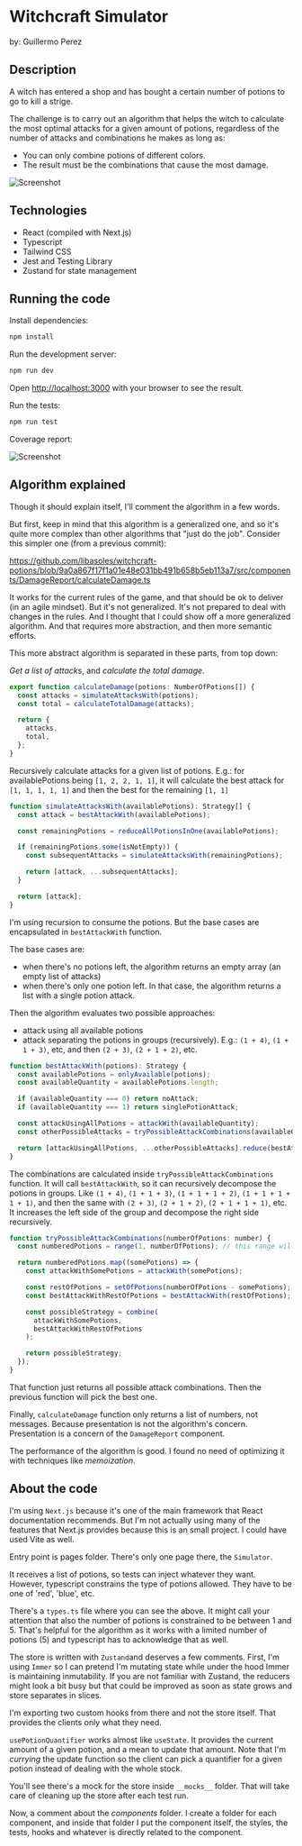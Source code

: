 # Witchcraft Simulator

by: Guillermo Perez

## Description

A witch has entered a shop and has bought a certain number of potions to go to kill a strige.

The challenge is to carry out an algorithm that helps the witch to calculate the most optimal attacks for a given amount of potions, regardless of the number of attacks and combinations he makes as long as:

- You can only combine potions of different colors.
- The result must be the combinations that cause the most damage.

![Screenshot](https://github.com/libasoles/witchcraft-potions/blob/main/public/screenshot.png)

## Technologies

- React (compiled with Next.js)
- Typescript
- Tailwind CSS
- Jest and Testing Library
- Zustand for state management

## Running the code

Install dependencies:

```bash
npm install
```

Run the development server:

```bash
npm run dev
```

Open [http://localhost:3000](http://localhost:3000) with your browser to see the result.

Run the tests:

```bash
npm run test
```

Coverage report:

![Screenshot](https://github.com/libasoles/witchcraft-potions/blob/main/public/coverage.png)

## Algorithm explained

Though it should explain itself, I'll comment the algorithm in a few words.

But first, keep in mind that this algorithm is a generalized one, and so it's quite more complex than other algorithms that "just do the job". Consider this simpler one (from a previous commit):

https://github.com/libasoles/witchcraft-potions/blob/9a0a867f17f1a01e48e031bb491b658b5eb113a7/src/components/DamageReport/calculateDamage.ts

It works for the current rules of the game, and that should be ok to deliver (in an agile mindset). But it's not generalized. It's not prepared to deal with changes in the rules. And I thought that I could show off a more generalized algorithm. And that requires more abstraction, and then more semantic efforts.

This more abstract algorithm is separated in these parts, from top down:

*Get a list of attack*s, and *calculate the total damage*.

```javascript
export function calculateDamage(potions: NumberOfPotions[]) {
  const attacks = simulateAttacksWith(potions);
  const total = calculateTotalDamage(attacks);

  return {
    attacks,
    total,
  };
}
```

Recursively calculate attacks for a given list of potions. E.g.: for availablePotions being `[1, 2, 2, 1, 1]`, it will calculate the best attack for `[1, 1, 1, 1, 1]` and then the best for the remaining `[1, 1]`

```javascript
function simulateAttacksWith(availablePotions): Strategy[] {
  const attack = bestAttackWith(availablePotions);

  const remainingPotions = reduceAllPotionsInOne(availablePotions);

  if (remainingPotions.some(isNotEmpty)) {
    const subsequentAttacks = simulateAttacksWith(remainingPotions);

    return [attack, ...subsequentAttacks];
  }

  return [attack];
}
```

I'm using recursion to consume the potions. But the base cases are encapsulated in `bestAttackWith` function.

The base cases are:

- when there's no potions left, the algorithm returns an empty array (an empty list of attacks)
- when there's only one potion left. In that case, the algorithm returns a list with a single potion attack.

Then the algorithm evaluates two possible approaches:

- attack using all available potions
- attack separating the potions in groups (recursively). E.g.: `(1 + 4)`, `(1 + 1 + 3)`, etc, and then `(2 + 3)`, `(2 + 1 + 2)`, etc.

```javascript
function bestAttackWith(potions): Strategy {
  const availablePotions = onlyAvailable(potions);
  const availableQuantity = availablePotions.length;

  if (availableQuantity === 0) return noAttack;
  if (availableQuantity === 1) return singlePotionAttack;

  const attackUsingAllPotions = attackWith(availableQuantity);
  const otherPossibleAttacks = tryPossibleAttackCombinations(availableQuantity);

  return [attackUsingAllPotions, ...otherPossibleAttacks].reduce(bestAttack);
}
```

The combinations are calculated inside `tryPossibleAttackCombinations` function. It will call `bestAttackWith`, so it can recursively decompose the potions in groups. Like `(1 + 4)`, `(1 + 1 + 3)`, `(1 + 1 + 1 + 2)`, `(1 + 1 + 1 + 1 + 1)`, and then the same with `(2 + 3)`, `(2 + 1 + 2)`, `(2 + 1 + 1 + 1)`, etc. It increases the left side of the group and decompose the right side recursively.

```javascript
function tryPossibleAttackCombinations(numberOfPotions: number) {
  const numberedPotions = range(1, numberOfPotions); // this range will list 1+combinations, 2+combinations, etc and return all strategies

  return numberedPotions.map((somePotions) => {
    const attackWithSomePotions = attackWith(somePotions);

    const restOfPotions = setOfPotions(numberOfPotions - somePotions);
    const bestAttackWithRestOfPotions = bestAttackWith(restOfPotions);

    const possibleStrategy = combine(
      attackWithSomePotions,
      bestAttackWithRestOfPotions
    );

    return possibleStrategy;
  });
}
```

That function just returns all possible attack combinations. Then the previous function will pick the best one.

Finally, `calculateDamage` function only returns a list of numbers, not messages. Because presentation is not the algorithm's concern. Presentation is a concern of the `DamageReport` component.

The performance of the algorithm is good. I found no need of optimizing it with techniques like _memoization_.

## About the code

I'm using `Next.js` because it's one of the main framework that React documentation recommends. But I'm not actually using many of the features that Next.js provides because this is an small project. I could have used Vite as well.

Entry point is pages folder. There's only one page there, the `Simulator`.

It receives a list of potions, so tests can inject whatever they want. However, typescript constrains the type of potions allowed. They have to be one of 'red', 'blue', etc.

There's a `types.ts` file where you can see the above. It might call your attention that also the number of potions is constrained to be between 1 and 5. That's helpful for the algorithm as it works with a limited number of potions (5) and typescript has to acknowledge that as well.

The store is written with `Zustand`and deserves a few comments. First, I'm using `Immer` so I can pretend I'm mutating state while under the hood Immer is maintaining inmutability. If you are not familiar with Zustand, the reducers might look a bit busy but that could be improved as soon as state grows and store separates in slices.

I'm exporting two custom hooks from there and not the store itself. That provides the clients only what they need.

`usePotionQuantifier` works almost like `useState`. It provides the current amount of a given potion, and a mean to update that amount. Note that I'm _currying_ the update function so the client can pick a quantifier for a given potion instead of dealing with the whole stock.

You'll see there's a mock for the store inside `__mocks__` folder. That will take care of cleaning up the store after each test run.

Now, a comment about the _components_ folder. I create a folder for each component, and inside that folder I put the component itself, the styles, the tests, hooks and whatever is directly related to the component.
